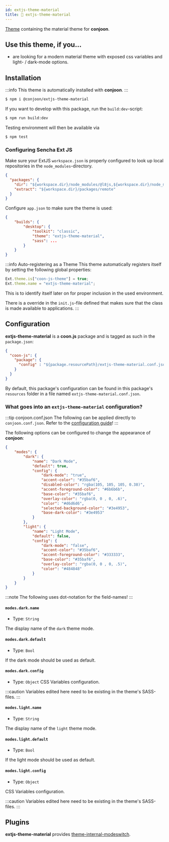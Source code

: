 ```yaml
---
id: extjs-theme-material
title: 🎨 extjs-theme-material
---
```


[Theme](/docs/themes/overview) containing the material theme for **conjoon**.

## Use this theme, if you...
- are looking for a modern material theme with exposed css variables and light- / dark-mode options. 

## Installation

:::info
This theme is automatically installed with **conjoon**.
:::

```bash
$ npm i @conjoon/extjs-theme-material
```
If you want to develop with this package, run the `build:dev`-script:
```bash
$ npm run build:dev
```
Testing environment will then be available via

```bash
$ npm test
```

### Configuring Sencha Ext JS
Make sure your ExtJS `workspace.json` is properly configured to look up local repositories in the `node_modules`-directory.

```json title=workspace.json
{
  "packages": {
    "dir": "${workspace.dir}/node_modules/@l8js,${workspace.dir}/node_modules/@conjoon,...",
    "extract": "${workspace.dir}/packages/remote"
  }
}
```

Configure `app.json` to make sure the theme is used:

```json title= app.json
{
    "builds": {
        "desktop": {
            "toolkit": "classic",
            "theme": "extjs-theme-material",
            "sass": ...
        }
    }
}
```

:::info Auto-registering as a Theme
This theme automatically registers itself by setting the following global properties:
```javascript
Ext.theme.is["coon-js-theme"] = true;
Ext.theme.name = "extjs-theme-material";
```
This is to identify itself later on for proper inclusion in the used environment.

There is a override in the `init.js`-file defined that makes sure that the class is made available to applications.
:::


## Configuration

**extjs-theme-material** is a **coon.js** package and is tagged as such in the `package.json`:

```json
{
  "coon-js": {
    "package": {
      "config" : "${package.resourcePath}/extjs-theme-material.conf.json"
    }
  }
}
```

By default, this package's configuration can be found in this package's `resources` folder in a file named `extjs-theme-material.conf.json`.

### What goes into an `extjs-theme-material` configuration?

:::tip conjoon.conf.json
The following can be applied directly to `conjoon.conf.json`. Refer to the [configuration guide](/docs/configuration#package-configurations)!
:::

The following options can be configured to change the appearance of **conjoon**:

```json
{
    "modes": {
        "dark": {
            "name": "Dark Mode",
            "default": true,
            "config": {
                "dark-mode": "true",
                "accent-color": "#35baf6",
                "disabled-color": "rgba(105, 105, 105, 0.38)",
                "accent-foreground-color": "#6b6b6b",
                "base-color": "#35baf6",
                "overlay-color": "rgba(0, 0 , 0, .6)",
                "color": "#d6d6d6",
                "selected-background-color": "#3e4953",
                "base-dark-color": "#3e4953"
            }
        },
        "light": {
            "name": "Light Mode",
            "default": false,
            "config": {
                "dark-mode": "false",
                "accent-color": "#35baf6",
                "accent-foreground-color": "#333333",
                "base-color": "#35baf6",
                "overlay-color": "rgba(0, 0 , 0, .5)",
                "color": "#484848"
            }
        }
    }
}
```
:::note
The following uses dot-notation for the field-names!
:::

#### `modes.dark.name`
 - Type: `String` 

The display name of the `dark` theme mode.

#### `modes.dark.default` 
 - Type: `Bool`

If the dark mode should be used as default.

#### `modes.dark.config`
 - Type: `Object` 
CSS Variables configuration.

:::caution
Variables edited here need to be existing in the theme's SASS-files.
:::

#### `modes.light.name`
- Type: `String`

The display name of the `light` theme mode.

#### `modes.light.default`
- Type: `Bool`

If the light mode should be used as default.

#### `modes.light.config`
- Type: `Object`
  
CSS Variables configuration.

:::caution
Variables edited here need to be existing in the theme's SASS-files.
:::

## Plugins
**extjs-theme-material** provides [theme-internal-modeswitch](/docs/plugins/theme-internal-modeswitch).